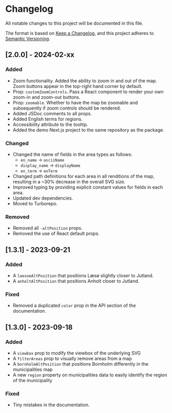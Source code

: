 # Changelog

All notable changes to this project will be documented in this file.

The format is based on [Keep a Changelog](https://keepachangelog.com/en/1.0.0/),
and this project adheres to [Semantic Versioning](https://semver.org/spec/v2.0.0.html).

## [2.0.0] - 2024-02-xx

### Added

- Zoom functionality. Added the ability to zoom in and out of the map. Zoom buttons appear in the top-right hand corner by default.
- Prop: `customZoomControls`. Pass a React component to render your own zoom-in and zoom-out buttons.
- Prop: `zoomable`. Whether to have the map be zoomable and subsequently if zoom controls should be rendered.
- Added JSDoc comments to all props.
- Added English terms for regions.
- Accessibility attribute to the tooltip.
- Added the demo Next.js project to the same repository as the package.

### Changed

- Changed the name of fields in the area types as follows:
  - `en_name` -> `asciiName`
  - `display_name` -> `displayName`
  - `en_term` -> `enTerm`
- Changed path definitions for each area in all renditions of the map, resulting in a ~30% decrease in the overall SVG size.
- Improved typing by providing explicit constant values for fields in each area.
- Updated dev dependencies.
- Moved to Turborepo.

### Removed

- Removed all `-altPosition` props.
- Removed the use of React default props.

## [1.3.1] - 2023-09-21

### Added

- A `laesoeAltPosition` that positions Læsø slightly closer to Jutland.
- A `anholtAltPosition` that positions Anholt closer to Jutland.

### Fixed

- Removed a duplicated `color` prop in the API section of the documentation.

## [1.3.0] - 2023-09-18

### Added

- A `viewbox` prop to modify the viewbox of the underlying SVG
- A `filterAreas` prop to visually remove areas from a map
- A `bornholmAltPosition` that positions Bornholm differently in the municipalities map
- A new `region` property on municipalities data to easily identify the region of the municipality

### Fixed

- Tiny mistakes in the documentation.
